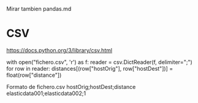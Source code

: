 Mirar tambien pandas.md

# CSV
https://docs.python.org/3/library/csv.html

with open("fichero.csv", 'r') as f:
    reader = csv.DictReader(f, delimiter=";")
    for row in reader:
        distances[(row["hostOrig"], row["hostDest"])] = float(row["distance"])


Formato de fichero.csv
hostOrig;hostDest;distance
elasticdata001;elasticdata002;1
